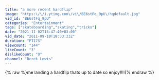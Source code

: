 ```yaml
---
title: "a more recent hardflip"
image: "https:\/\/i.ytimg.com\/vi\/BE6stFq_9pU\/hqdefault.jpg"
vid_id: "BE6stFq_9pU"
categories: "Entertainment"
tags: ["skateboarding","skating","tricks"]
date: "2021-11-02T15:47:40+03:00"
vid_date: "2011-09-10T18:33:33Z"
duration: "PT17S"
viewcount: "144"
likeCount: "3"
dislikeCount: "0"
channel: "Derek Lewis"
---
```

{% raw %}me landing a hardflip thats up to date so enjoy!!!!{% endraw %}
